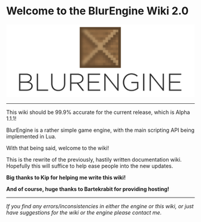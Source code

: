 # Welcome to the BlurEngine Wiki 2.0

<img src="logo.png" style="max-width:100%;">

- - -

This wiki should be 99.9% accurate for the current release, which is Alpha 1.1.1!

BlurEngine is a rather simple game engine, with the main scripting API being implemented in Lua.

With that being said, welcome to the wiki!

This is the rewrite of the previously, hastily written documentation wiki. Hopefully this will suffice to help ease people into the new updates.

**Big thanks to Kip for helping me write this wiki!**

**And of course, huge thanks to Bartekrabit for providing hosting!**

- - -

*If you find any errors/inconsistencies in either the engine or this wiki, or just have suggestions for the wiki or the engine please contact me.*

